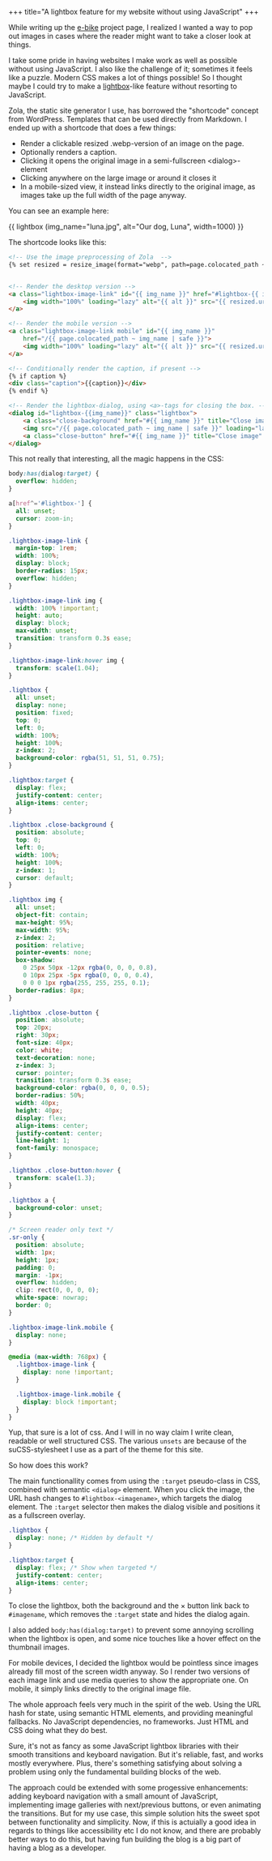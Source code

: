 +++
title="A lightbox feature for my website without using JavaScript"
+++

While writing up the [e-bike](../../projects/ebike/) project page, I realized I wanted a way to pop out images in cases where the reader might want to take a closer look at things.

I take some pride in having websites I make work as well as possible without using JavaScript. I also like the challenge of it; sometimes it feels like a puzzle. Modern CSS makes a lot of things possible! So I thought maybe I could try to make a [lightbox](https://lokeshdhakar.com/projects/lightbox2/)-like feature without resorting to JavaScript.

Zola, the static site generator I use, has borrowed the "shortcode" concept from WordPress. Templates that can be used directly from Markdown. I ended up with a shortcode that does a few things:

* Render a clickable resized .webp-version of an image on the page.
* Optionally renders a caption.
* Clicking it opens the original image in a semi-fullscreen \<dialog\>-element
* Clicking anywhere on the large image or around it closes it
* In a mobile-sized view, it instead links directly to the original image, as images take up the full width of the page anyway.

You can see an example here:

{{ lightbox (img_name="luna.jpg", alt="Our dog, Luna", width=1000) }}


The shortcode looks like this:

```HTML
<!-- Use the image preprocessing of Zola  -->
{% set resized = resize_image(format="webp", path=page.colocated_path ~ img_name, width=800, op="fit_width", quality=100) %}


<!-- Render the desktop version -->
<a class="lightbox-image-link" id="{{ img_name }}" href="#lightbox-{{ img_name }}">
    <img width="100%" loading="lazy" alt="{{ alt }}" src="{{ resized.url | safe }}" />
</a>

<!-- Render the mobile version -->
<a class="lightbox-image-link mobile" id="{{ img_name }}"
    href="/{{ page.colocated_path ~ img_name | safe }}">
    <img width="100%" loading="lazy" alt="{{ alt }}" src="{{ resized.url | safe }}" />
</a>

<!-- Conditionally render the caption, if present -->
{% if caption %}
<div class="caption">{{caption}}</div>
{% endif %}

<!-- Render the lightbox-dialog, using <a>-tags for closing the box. -->
<dialog id="lightbox-{{img_name}}" class="lightbox">
    <a class="close-background" href="#{{ img_name }}" title="Close image" role="button"></a>
    <img src="/{{ page.colocated_path ~ img_name | safe }}" loading="lazy" alt="{{ alt }}">
    <a class="close-button" href="#{{ img_name }}" title="Close image" role="button">×</a>
</dialog>
```

This not really that interesting, all the magic happens in the CSS:

```CSS
body:has(dialog:target) {
  overflow: hidden;
}

a[href^='#lightbox-'] {
  all: unset;
  cursor: zoom-in;
}

.lightbox-image-link {
  margin-top: 1rem;
  width: 100%;
  display: block;
  border-radius: 15px;
  overflow: hidden;
}

.lightbox-image-link img {
  width: 100% !important;
  height: auto;
  display: block;
  max-width: unset;
  transition: transform 0.3s ease;
}

.lightbox-image-link:hover img {
  transform: scale(1.04);
}

.lightbox {
  all: unset;
  display: none;
  position: fixed;
  top: 0;
  left: 0;
  width: 100%;
  height: 100%;
  z-index: 2;
  background-color: rgba(51, 51, 51, 0.75);
}

.lightbox:target {
  display: flex;
  justify-content: center;
  align-items: center;
}

.lightbox .close-background {
  position: absolute;
  top: 0;
  left: 0;
  width: 100%;
  height: 100%;
  z-index: 1;
  cursor: default;
}

.lightbox img {
  all: unset;
  object-fit: contain;
  max-height: 95%;
  max-width: 95%;
  z-index: 2;
  position: relative;
  pointer-events: none;
  box-shadow:
    0 25px 50px -12px rgba(0, 0, 0, 0.8),
    0 10px 25px -5px rgba(0, 0, 0, 0.4),
    0 0 0 1px rgba(255, 255, 255, 0.1);
  border-radius: 8px;
}

.lightbox .close-button {
  position: absolute;
  top: 20px;
  right: 30px;
  font-size: 40px;
  color: white;
  text-decoration: none;
  z-index: 3;
  cursor: pointer;
  transition: transform 0.3s ease;
  background-color: rgba(0, 0, 0, 0.5);
  border-radius: 50%;
  width: 40px;
  height: 40px;
  display: flex;
  align-items: center;
  justify-content: center;
  line-height: 1;
  font-family: monospace;
}

.lightbox .close-button:hover {
  transform: scale(1.3);
}

.lightbox a {
  background-color: unset;
}

/* Screen reader only text */
.sr-only {
  position: absolute;
  width: 1px;
  height: 1px;
  padding: 0;
  margin: -1px;
  overflow: hidden;
  clip: rect(0, 0, 0, 0);
  white-space: nowrap;
  border: 0;
}

.lightbox-image-link.mobile {
  display: none;
}

@media (max-width: 768px) {
  .lightbox-image-link {
    display: none !important;
  }

  .lightbox-image-link.mobile {
    display: block !important;
  }
}
```

Yup, that sure is a lot of css. And I will in no way claim I write clean, readable or well structured CSS. The various `unsets` are because of the suCSS-stylesheet I use as a part of the theme for this site.

So how does this work? 

The main functionallity comes from using the `:target` pseudo-class in CSS, combined with semantic `<dialog>` element. When you click the image, the URL hash changes to `#lightbox-<imagename>`, which targets the dialog element. The `:target` selector then makes the dialog visible and positions it as a fullscreen overlay.

```css
.lightbox {
  display: none; /* Hidden by default */
}

.lightbox:target {
  display: flex; /* Show when targeted */
  justify-content: center;
  align-items: center;
}
```

To close the lightbox, both the background and the × button link back to `#imagename`, which removes the `:target` state and hides the dialog again.

I also added `body:has(dialog:target)` to prevent some annoying scrolling when the lightbox is open, and some nice touches like a hover effect on the thumbnail images.

For mobile devices, I decided the lightbox would be pointless since images already fill most of the screen width anyway. So I render two versions of each image link and use media queries to show the appropriate one. On mobile, it simply links directly to the original image file.

The whole approach feels very much in the spirit of the web. Using the URL hash for state, using semantic HTML elements, and providing meaningful fallbacks. No JavaScript dependencies, no frameworks. Just HTML and CSS doing what they do best.

Sure, it's not as fancy as some JavaScript lightbox libraries with their smooth transitions and keyboard navigation. But it's reliable, fast, and works mostly everywhere. Plus, there's something satisfying about solving a problem using only the fundamental building blocks of the web.

The approach could be extended with some progessive enhancements: adding keyboard navigation with a small amount of JavaScript, implementing image galleries with next/previous buttons, or even animating the transitions. But for my use case, this simple solution hits the sweet spot between functionality and simplicity. Now, if this is actuially a good idea in regards to things like accessibility etc I do not know, and there are probably better ways to do this, but having fun building the blog is a big part of having a blog as a developer.